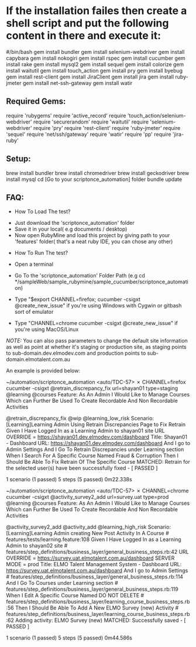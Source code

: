# If the installation failes then create a shell script and put the following content in there and execute it:
#/bin/bash
gem install bundler
gem install selenium-webdriver
gem install capybara
gem install nokogiri
gem install rspec
gem install cucumber
gem install rake
gem install mysql2
gem install sequel
gem install colorize
gem install waitutil
gem install touch_action
gem install pry
gem install byebug
gem install rest-client
gem install JiraClient
gem install jira
gem install ruby-jmeter
gem install net-ssh-gateway
gem install watir


Required Gems:
-------------------------
require 'rubygems'
require 'active_record'
require 'touch_action/selenium-webdriver'
require 'securerandom'
require 'waitutil'
require 'selenium-webdriver'
require 'pry'
require 'rest-client'
require 'ruby-jmeter'
require 'sequel'
require 'net/ssh/gateway'
require 'watir'
require 'pp'
require 'jira-ruby'

Setup:
--------------------------
brew install bundler
brew install chromedriver
brew install geckodriver
brew install mysql
cd [Go to your scriptonce_automation] folder
bundle update


FAQ:
----------------------------

* How To Load The test?

- Just download the 'scriptonce_automation' folder
- Save it in your local( e.g documents / desktop)
- Now open RubyMine and load this project by giving path to your 'features' folder( that's a neat ruby IDE, you can chose any other)

* How To Run The test?

- Open a terminal
- Go To the 'scriptonce_automation' Folder Path (e.g cd */sampleWeb/sample_rubymine/sample_cucumber/scriptonce_automation)

- Type "$export CHANNEL=firefox; cucumber -csigxt @create_new_issue" if you're using Windows with Cygwin or gitbash sort of emulator
- Type "CHANNEL=chrome cucumber -csigxt @create_new_issue" if you're using MacOS/Linux

*NOTE:*
You can also pass parameters to change the default site information as well as point at whether it's staging or production site, as staging points to sub-domain.dev.elmodev.com
 and production points to sub-domain.elmotalent.com.au

An example is provided below:

~/automation/scriptonce_automation <auto/TDC-57> ✗ CHANNEL=firefox cucumber -csigxt @retrain_discrepancy_fix url=shayan01 type=staging
@learning @courses
Feature: As An Admin I Would Like to Manage Courses Which can Further Be Used To Create Recordable And Non Recordable Activities

  @retrain_discrepancy_fix @wip @learning_low_risk
  Scenario: [Learning]Learning Admin Using Retrain Discrepancies Page to Fix Retrain
    Given I Have Logged In as a Learning Admin to shayan01 site
      URL OVERRIDE = https://shayan01.dev.elmodev.com/dashboard
      Title: Shayan01 - Dashboard
      URL: https://shayan01.dev.elmodev.com/dashboard
    And I go to Admin Settings
    And I Go To Retrain Discrepancies under Learning section
    When I Search For A Specific Course Named Fraud & Corruption
    Then I Should Be Able To Fix Retrain Of The Specific Course
      MATCHED: Retrain for the selected user(s) have been successfully fixed - [ PASSED ]

1 scenario (1 passed)
5 steps (5 passed)
0m22.338s

~/automation/scriptonce_automation <auto/TDC-57> ✗ CHANNEL=chrome cucumber -csigxt @activity_survey2_add url=survey.uat type=prod
@learning @courses
Feature: As An Admin I Would Like to Manage Courses Which can Further Be Used To Create Recordable And Non Recordable Activities

  @activity_survey2_add @activity_add @learning_high_risk
  Scenario: [Learning]Learning Admin creating New Post Activity In A Course # features/tests/learning.feature:108
    Given I Have Logged In as a Learning Admin to shayan02 site             # features/step_definitions/business_layer/general_business_steps.rb:42
      URL OVERRIDE = https://survey.uat.elmotalent.com.au/dashboard
      SERVER MODE = prod
      Title: ELMO Talent Management System - Dashboard
      URL: https://survey.uat.elmotalent.com.au/dashboard
    And I go to Admin Settings                                              # features/step_definitions/business_layer/general_business_steps.rb:114
    And I Go To Courses under Learning section                              # features/step_definitions/business_layer/general_business_steps.rb:119
    When I Edit A Specific Course Named DO NOT DELETE                       # features/step_definitions/business_layer/learning_course_business_steps.rb:56
    Then I Should Be Able To Add A New ELMO Survey (new) Activity           # features/step_definitions/business_layer/learning_course_business_steps.rb:62
      Adding activity: ELMO Survey (new)
      MATCHED: Successfully saved - [ PASSED ]

1 scenario (1 passed)
5 steps (5 passed)
0m44.586s

